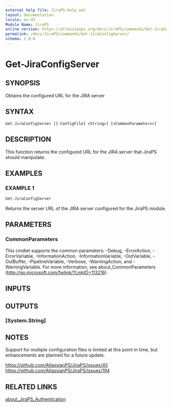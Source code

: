 ```yaml
---
external help file: JiraPS-help.xml
layout: documentation
locale: en-US
Module Name: JiraPS
online version: https://atlassianps.org/docs/JiraPS/commands/Get-JiraConfigServer/
permalink: /docs/JiraPS/commands/Get-JiraConfigServer/
schema: 2.0.0
---
```


# Get-JiraConfigServer

## SYNOPSIS

Obtains the configured URL for the JIRA server

## SYNTAX

```
Get-JiraConfigServer [[-ConfigFile] <String>] [<CommonParameters>]
```

## DESCRIPTION

This function returns the configured URL for the JIRA server that JiraPS should manipulate.

## EXAMPLES

### EXAMPLE 1

```powershell
Get-JiraConfigServer
```

Returns the server URL of the JIRA server configured for the JiraPS module.

## PARAMETERS

### CommonParameters
This cmdlet supports the common parameters: -Debug, -ErrorAction, -ErrorVariable, -InformationAction, -InformationVariable, -OutVariable, -OutBuffer, -PipelineVariable, -Verbose, -WarningAction, and -WarningVariable. For more information, see about_CommonParameters (http://go.microsoft.com/fwlink/?LinkID=113216).

## INPUTS

## OUTPUTS

### [System.String]

## NOTES

Support for multiple configuration files is limited at this point in time, but enhancements are planned for a future update.

<https://github.com/AtlassianPS/JiraPS/issues/45>
<https://github.com/AtlassianPS/JiraPS/issues/194>

## RELATED LINKS

[about_JiraPS_Authentication](../../about/authentication.html)
